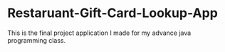 # Restaruant-Gift-Card-Lookup-App
This is the final project application I made for my advance java programming class.
